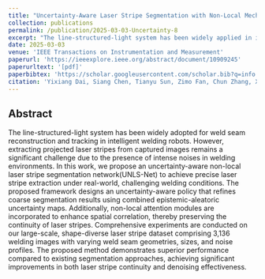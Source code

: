 ```yaml
---
title: "Uncertainty-Aware Laser Stripe Segmentation with Non-Local Mechanisms for Welding Robots"
collection: publications
permalink: /publication/2025-03-03-Uncertainty-8
excerpt: "The line-structured-light system has been widely applied in intelligent welding robots for weld seam reconstruction and tracking. However, it's challenging to extract the projected laser stripes from captured images due to the strong noise and high dynamic range in welding environments. ..."
date: 2025-03-03
venue: 'IEEE Transactions on Instrumentation and Measurement'
paperurl: 'https://ieeexplore.ieee.org/abstract/document/10909245'
paperurltext: '[pdf]'
paperbibtex: 'https://scholar.googleusercontent.com/scholar.bib?q=info:SFp2QPOltrgJ:scholar.google.com/&output=citation&scisdr=ClE57TGEEJW3oGuqmOM:AFWwaeYAAAAAZ9KsgOOnk_82Ipi0TYoKyIuQifM&scisig=AFWwaeYAAAAAZ9KsgGvo-sIw4ZdssjBzTJIz_GQ&scisf=4&ct=citation&cd=-1&hl=en'
citation: 'Yixiang Dai, Siang Chen, Tianyu Sun, Zimo Fan, Chun Zhang, Xiaobing Feng, Guijin Wang. (2024). Uncertainty-Aware Laser Stripe Segmentation with Non-Local Mechanisms for Welding Robots.'
---
```

## Abstract

The line-structured-light system has been widely adopted for weld seam reconstruction and tracking in intelligent welding robots. However, extracting projected laser stripes from captured images remains a significant challenge due to the presence of intense noises in welding environments. In this work, we propose an uncertainty-aware non-local laser stripe segmentation network(UNLS-Net) to achieve precise laser stripe extraction under real-world, challenging welding conditions. The proposed framework designs an uncertainty-aware policy that refines coarse segmentation results using combined epistemic-aleatoric uncertainty maps. Additionally, non-local attention modules are incorporated to enhance spatial correlation, thereby preserving the continuity of laser stripes. Comprehensive experiments are conducted on our large-scale, shape-diverse laser stripe dataset comprising 3,136 welding images with varying weld seam geometries, sizes, and noise profiles. The proposed method demonstrates superior performance compared to existing segmentation approaches, achieving significant improvements in both laser stripe continuity and denoising effectiveness.